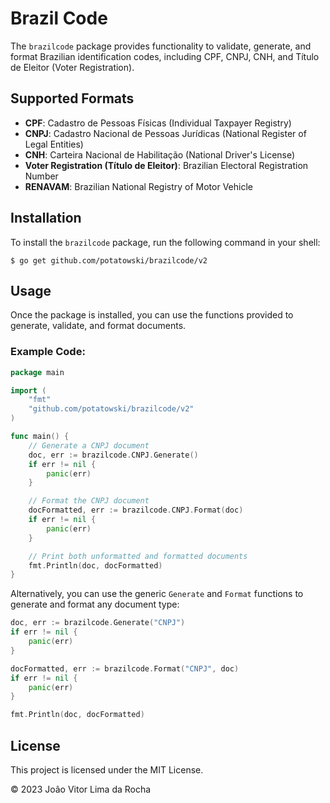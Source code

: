 # Brazil Code

The `brazilcode` package provides functionality to validate, generate, and format Brazilian identification codes, including CPF, CNPJ, CNH, and Título de Eleitor (Voter Registration).

## Supported Formats
- **CPF**: Cadastro de Pessoas Físicas (Individual Taxpayer Registry)
- **CNPJ**: Cadastro Nacional de Pessoas Jurídicas (National Register of Legal Entities)
- **CNH**: Carteira Nacional de Habilitação (National Driver's License)
- **Voter Registration (Título de Eleitor)**: Brazilian Electoral Registration Number
- **RENAVAM**: Brazilian National Registry of Motor Vehicle

## Installation
To install the `brazilcode` package, run the following command in your shell:
```shell
$ go get github.com/potatowski/brazilcode/v2
```

## Usage
Once the package is installed, you can use the functions provided to generate, validate, and format documents.

### Example Code:
```go
package main

import (
	"fmt"
	"github.com/potatowski/brazilcode/v2"
)

func main() {
	// Generate a CNPJ document
	doc, err := brazilcode.CNPJ.Generate()
	if err != nil {
		panic(err)
	}

	// Format the CNPJ document
	docFormatted, err := brazilcode.CNPJ.Format(doc)
	if err != nil {
		panic(err)
	}

	// Print both unformatted and formatted documents
	fmt.Println(doc, docFormatted)
}
```

Alternatively, you can use the generic `Generate` and `Format` functions to generate and format any document type:
```go
doc, err := brazilcode.Generate("CNPJ")
if err != nil {
	panic(err)
}

docFormatted, err := brazilcode.Format("CNPJ", doc)
if err != nil {
	panic(err)
}

fmt.Println(doc, docFormatted)
```

## License
This project is licensed under the MIT License.

© 2023 João Vitor Lima da Rocha